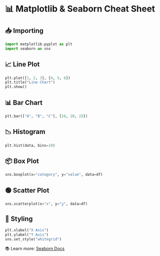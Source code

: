 # 📊 Matplotlib & Seaborn Cheat Sheet

## 📥 Importing
```python
import matplotlib.pyplot as plt
import seaborn as sns
```

## 📈 Line Plot
```python
plt.plot([1, 2, 3], [4, 5, 6])
plt.title("Line Chart")
plt.show()
```

## 📊 Bar Chart
```python
plt.bar(["A", "B", "C"], [10, 20, 15])
```

## 📉 Histogram
```python
plt.hist(data, bins=10)
```

## 📦 Box Plot
```python
sns.boxplot(x="category", y="value", data=df)
```

## 🟢 Scatter Plot
```python
sns.scatterplot(x="x", y="y", data=df)
```

## 🎨 Styling
```python
plt.xlabel("X Axis")
plt.ylabel("Y Axis")
sns.set_style("whitegrid")
```

📚 Learn more: [Seaborn Docs](https://seaborn.pydata.org/)
